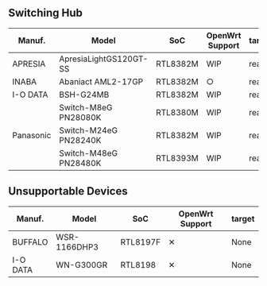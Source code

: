 ## Switching Hub

<table>
	<thead>
		<tr class="active">
			<th>Manuf.</th>
			<th>Model</th>
			<th>SoC</th>
			<th>OpenWrt Support</th>
			<th>target/subtarget</th>
		</tr>
	</thead>
	<tbody>
		<tr>
			<td>APRESIA</td>
			<td>ApresiaLightGS120GT-SS</td>
			<td>RTL8382M</td>
			<td>WIP</td>
			<td>realtek/rtl838x</td>
		</tr>
		<tr>
			<td rowspan="1">INABA</td>
			<td>Abaniact AML2-17GP</td>
			<td>RTL8382M</td>
			<td>&#9675;</td>
			<td>realtek/rtl838x</td>
		</tr>
		<tr>
			<td rowspan="1">I-O DATA</td>
			<td>BSH-G24MB</td>
			<td>RTL8382M</td>
			<td>WIP</td>
			<td>realtek/rtl838x</td>
		</tr>
		<tr>
			<td rowspan="3">Panasonic</td>
			<td>Switch-M8eG PN28080K</td>
			<td>RTL8380M</td>
			<td>WIP</td>
			<td>realtek/rtl838x</td>
		</tr>
		<tr>
			<td>Switch-M24eG PN28240K</td>
			<td>RTL8382M</td>
			<td>WIP</td>
			<td>realtek/rtl838x</td>
		</tr>
		<tr>
			<td>Switch-M48eG PN28480K</td>
			<td>RTL8393M</td>
			<td>WIP</td>
			<td>realtek/rtl839x</td>
		</tr>
	</tbody>
</table>

## Unsupportable Devices

<table>
	<thead>
		<tr class="active">
			<th>Manuf.</th>
			<th>Model</th>
			<th>SoC</th>
			<th>OpenWrt Support</th>
			<th>target</th>
		</tr>
	</thead>
	<tbody>
		<tr>
			<td>BUFFALO</td>
			<td>WSR-1166DHP3</td>
			<td>RTL8197F</td>
			<td>&#10005;</td>
			<td>None</td>
		</tr>
		<tr>
			<td>I-O DATA</td>
			<td>WN-G300GR</td>
			<td>RTL8198</td>
			<td>&#10005;</td>
			<td>None</td>
		</tr>
	</tbody>
</table>
